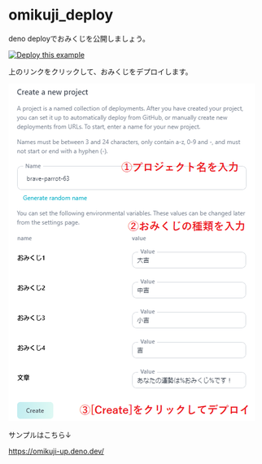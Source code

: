 # omikuji_deploy

deno deployでおみくじを公開しましょう。

[![Deploy this example](https://deno.com/deno-deploy-button.svg)](https://dash.deno.com/new?url=https://raw.githubusercontent.com/ayame113/omikuji_deploy/main/serve.ts&env=おみくじ1,おみくじ2,おみくじ3,おみくじ4,文章)

上のリンクをクリックして、おみくじをデプロイします。

![screenshot](./screenshot/deploy.png)

サンプルはこちら↓

https://omikuji-up.deno.dev/

